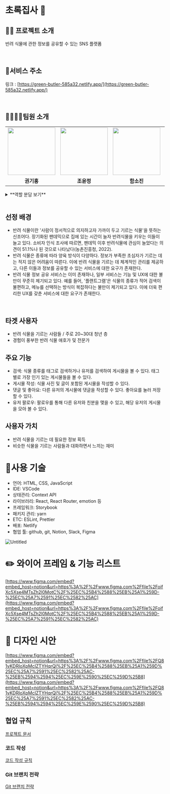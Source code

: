 # 초록집사 🌵 

## 👩‍💻 **프로젝트 소개**

반려 식물에 관한 정보를 공유할 수 있는 SNS 플랫폼

<br />

## 🔗서비스 주소

링크 : [https://green-butler-585a32.netlify.app/](https://green-butler-585a32.netlify.app/)


<br />

## 👨‍👨‍👦‍👦팀원 소개

<table>
<tr>
<td align="center"><a href="https://github.com/gitul0515"><img src="https://user-images.githubusercontent.com/79133602/178568714-084a2cb3-1f31-41f1-befb-48dc27155f89.png" width="150px" /></a></td>
<td align="center"><a href="https://github.com/yunjjeongjo"><img src="https://user-images.githubusercontent.com/79133602/178569297-91d57474-dd02-4943-ac59-a0fe663bd8f3.png" width="150px" /></a></td>
<td align="center"><a href="https://github.com/jinist94"><img src="https://user-images.githubusercontent.com/79133602/178569140-3bf4b187-374d-403f-ae1d-9d500db3d408.png" width="150px" /></a></td>
<td align="center"><a href="https://github.com/bellasimi"><img src="https://user-images.githubusercontent.com/79133602/178569223-1530c5db-2593-4b70-9540-ffc5dd463a88.png" width="150px" /></a></td>
</tr>
<tr>
<td align="center"><b>권기홍</b></td>
<td align="center"><b>조윤정</b></td>
<td align="center"><b>함소진</b></td>
<td align="center"><b>하신영</b></td>
</tr>
</table>

<details>
  <summary>**역할 분담 보기**</summary>
  ![image](https://user-images.githubusercontent.com/79133602/178570045-85b1a12b-ca80-477c-8dbf-2190ccc3da74.png)
</details>

<br />

## 선정 배경

- 반려 식물이란 '사람이 정서적으로 의지하고자 가까이 두고 기르는 식물'을 뜻하는 신조어다. 장기화된 팬데믹으로 집에 있는 시간이 늘자 반려식물을 키우는 이들이 늘고 있다. 소비자 인식 조사에 따르면, 팬데믹 이후 반려식물에 관심이 늘었다는 의견이 51.1%나 된 것으로 나타났다(농촌진흥청, 2022).
- 반려 식물은 종류에 따라 양육 방식이 다양하다. 정보가 부족한 초심자가 기르는 데는 적지 않은 어려움이 따른다. 이에 반려 식물을 기르는 데 체계적인 관리를 제공하고, 다른 이들과 정보를 공유할 수 있는 서비스에 대한 요구가 존재한다.
- 반려 식물 정보 공유 서비스는 이미 존재하나, 일부 서비스는 기능 및 UX에 대한 불만이 꾸준히 제기되고 있다. 예를 들어, '플랜트그램'은 식물의 종류가 적어 검색이 불편하고, 메뉴를 선택하는 방식이 복잡하다는 불만이 제기되고 있다. 이에 더욱 편리한 UX를 갖춘 서비스에 대한 요구가 존재한다.

<br />

## 타겟 사용자

- 반려 식물을 기르는 사람들 / 주로 20~30대 청년 층
- 경험이 풍부한 반려 식물 애호가 및 전문가

## 주요 기능

- 검색: 식물 종류를 태그로 검색하거나 유저를 검색하여 게시물을 볼 수 있다. 태그 별로 가장 인기 있는 게시물들을 볼 수 있다.
- 게시물 작성: 식물 사진 및 글이 포함된 게시물을 작성할 수 있다.
- 댓글 및 좋아요: 다른 유저의 게시물에 댓글을 작성할 수 있다. 좋아요를 눌러 저장할 수 있다.
- 유저 팔로우: 팔로우를 통해 다른 유저와 친분을 맺을 수 있고, 해당 유저의 게시물을 모아 볼 수 있다.

## 사용자 가치

- 반려 식물을 기르는 데 필요한 정보 획득
- 비슷한 식물을 기르는 사람들과 대화하면서 느끼는 재미


# 🚀사용 기술

- 언어: HTML, CSS, JavaScript
- IDE: VSCode
- 상태관리: Context API
- 라이브러리: React, React Router, emotion 등
- 프레임워크: Storybook
- 패키지 관리: yarn
- ETC: ESLint, Prettier
- 배포: Netlify
- 협업 툴: github, git, Notion, Slack, Figma

![Untitled](https://s3-us-west-2.amazonaws.com/secure.notion-static.com/dc08ccf7-29d6-44e3-9f0c-1fe1388ebf59/Untitled.png)

# ✏️ 와이어 프레임 & 기능 리스트

[https://www.figma.com/embed?embed_host=notion&url=https%3A%2F%2Fwww.figma.com%2Ffile%2FoifXc5Xse4MTsZh2l0MotC%2F%25EC%25B4%2588%25EB%25A1%259D-%25EC%25A7%2591%25EC%2582%25AC](https://www.figma.com/embed?embed_host=notion&url=https%3A%2F%2Fwww.figma.com%2Ffile%2FoifXc5Xse4MTsZh2l0MotC%2F%25EC%25B4%2588%25EB%25A1%259D-%25EC%25A7%2591%25EC%2582%25AC)

# 🎨 디자인 시안


[https://www.figma.com/embed?embed_host=notion&url=https%3A%2F%2Fwww.figma.com%2Ffile%2FQ81vKDRIoXpMcIZTYHqrQl%2F%25EC%25B4%2588%25EB%25A1%259D%25EC%25A7%2591%25EC%2582%25AC-%25EB%2594%2594%25EC%259E%2590%25EC%259D%25B8](https://www.figma.com/embed?embed_host=notion&url=https%3A%2F%2Fwww.figma.com%2Ffile%2FQ81vKDRIoXpMcIZTYHqrQl%2F%25EC%25B4%2588%25EB%25A1%259D%25EC%25A7%2591%25EC%2582%25AC-%25EB%2594%2594%25EC%259E%2590%25EC%259D%25B8)

## 협업 규칙

[프로젝트 문서](https://prgrms.notion.site/30ebf14edf1b400298a1350cc8d6f9ab)

### 코드 작성
[코드 작성 규칙](https://prgrms.notion.site/Prettier-ESLint-72ec28df3d79450499266f3b8bf30a05)

### Git 브랜치 전략
[Git 브랜치 전략](https://prgrms.notion.site/Github-d5c23a0de8464000bb6107148bdfa2e5)


